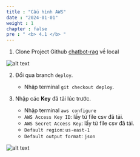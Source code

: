 ```yaml
---
title : "Cấu hình AWS"
date : "2024-01-01"
weight : 1
chapter : false
pre : " <b> 4.1 </b> "
---
```

 
1. Clone Project Github [chatbot-rag](https://github.com/MarkX04/chatbot-rag) về local

![alt text](/images/4.s3/4.0.png)

2. Đổi qua branch `deploy`.
    + Nhập terminal `git checkout deploy`.

3. Nhập các **Key** đã tải lúc trước.
    + Nhập terminal `aws configure`
    + `AWS Access Key ID`: lấy từ file csv đã tải.
    + `AWS Secret Access Key`: lấy từ file csv đã tải.
    + `Default region`: `us-east-1`
    + `Default output format`: `json`

![alt text](/images/4.s3/4.1.png)
